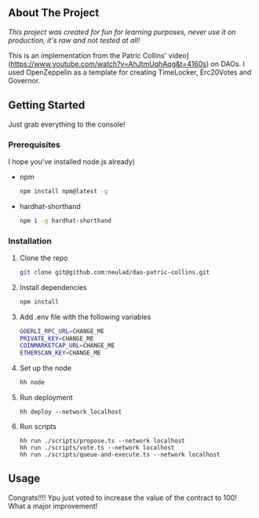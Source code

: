 <!-- ABOUT THE PROJECT -->
## About The Project
*This project was created for fun for learning purposes, never use it on production, it's raw and not tested at all!*

This is an implementation from the Patric Collins' video](https://www.youtube.com/watch?v=AhJtmUqhAqg&t=4160s) on DAOs. I used OpenZeppelin as
a template for creating TimeLocker, Erc20Votes and Governor.

<!-- GETTING STARTED -->
## Getting Started

Just grab everything to the console!

### Prerequisites

I hope you've installed node.js already)
* npm
  ```sh
  npm install npm@latest -g
  ```
* hardhat-shorthand
  ```sh
  npm i -g hardhat-shorthand
  ```

### Installation

1. Clone the repo
   ```sh
   git clone git@github.com:neulad/dao-patric-collins.git
   ```
2. Install dependencies
   ```sh
   npm install
   ```
3. Add .env file with the following variables
   ```sh
   GOERLI_RPC_URL=CHANGE_ME
   PRIVATE_KEY=CHANGE_ME
   COINMARKETCAP_URL=CHANGE_ME
   ETHERSCAN_KEY=CHANGE_ME
   ```
4. Set up the node
   ```sh
   hh node
   ```
5. Run deployment
   ```
   hh deploy --network localhost
   ```
6. Run scripts
   ```
   hh run ./scripts/propose.ts --network localhost
   hh run ./scripts/vote.ts --network localhost
   hh run ./scripts/queue-and-execute.ts --network localhost
   ```

<!-- USAGE EXAMPLES -->
## Usage
Congrats!!!!
Ypu just voted to increase the value of the contract to 100! What a major improvement!
